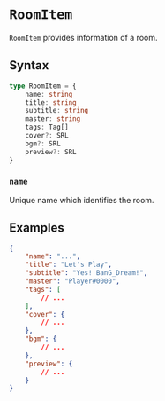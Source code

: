 # `RoomItem`

`RoomItem` provides information of a room.

## Syntax

```ts
type RoomItem = {
    name: string
    title: string
    subtitle: string
    master: string
    tags: Tag[]
    cover?: SRL
    bgm?: SRL
    preview?: SRL
}
```

### `name`

Unique name which identifies the room.

## Examples

```json
{
    "name": "...",
    "title": "Let's Play",
    "subtitle": "Yes! BanG_Dream!",
    "master": "Player#0000",
    "tags": [
        // ...
    ],
    "cover": {
        // ...
    },
    "bgm": {
        // ...
    },
    "preview": {
        // ...
    }
}
```

